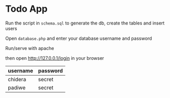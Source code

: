 # Todo App

Run the script in `schema.sql` to generate the db, create the tables and insert users

Open `database.php` and enter your database username and password

Run/serve with apache

then open http://127.0.0.1/login in your browser

| username     | password |
|:-------------|:---------|
|chidera       | secret   |
|padiwe        | secret   |

